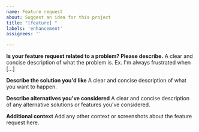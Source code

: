```yaml
---
name: Feature request
about: Suggest an idea for this project
title: "[feature] "
labels: 'enhancement'
assignees: ''

---
```


<!-- Please add a brief summary of your request to the title above, after the
     "[feature]" prefix -->

**Is your feature request related to a problem? Please describe.**
A clear and concise description of what the problem is. Ex. I'm always frustrated when [...]

**Describe the solution you'd like**
A clear and concise description of what you want to happen.

**Describe alternatives you've considered**
A clear and concise description of any alternative solutions or features you've considered.

**Additional context**
Add any other context or screenshots about the feature request here.
